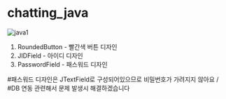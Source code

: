 # chatting_java


![java1](https://user-images.githubusercontent.com/105403396/205471852-b9888b66-851b-4343-8711-f1c528d3f3bd.PNG)

1. RoundedButton -  빨간색 버튼 디자인
2. JIDField - 아이디 디자인
3. PasswordField - 패스워드 디자인

#패스워드 디자인은 JTextField로 구성되어있으므로 비밀번호가 가려지지 않아요 /
#DB 연동 관련해서 문제 발생시 해결하겠습니다

